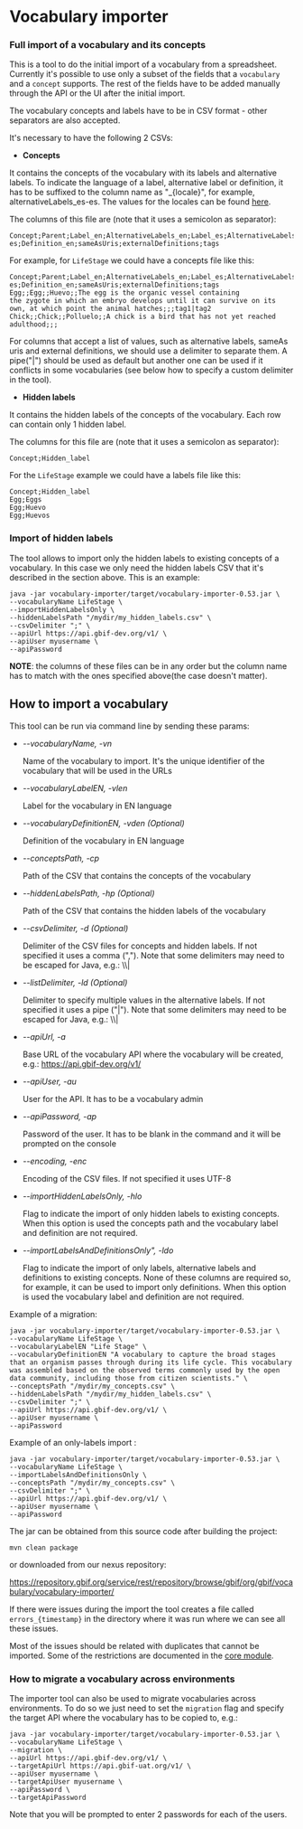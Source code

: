 # Vocabulary importer

### Full import of a vocabulary and its concepts
This is a tool to do the initial import of a vocabulary from a spreadsheet. Currently it's possible to use only a
subset of the fields that a `vocabulary` and a `concept` supports.
The rest of the fields have to be added manually through the API or the UI after the initial import.

The vocabulary concepts and labels have to be in CSV format - other separators are also accepted.

It's necessary to have the following 2 CSVs:
* **Concepts**

It contains the concepts of the vocabulary with its labels and alternative labels. To indicate the language of a label,
alternative label or definition, it has to be suffixed to the column name as "_{locale}", for example, alternativeLabels_es-es.
The values for the locales can be found [here](../model/src/main/java/org/gbif/vocabulary/model/LanguageRegion.java).

The columns of this file are (note that it uses a semicolon as separator):

```
Concept;Parent;Label_en;AlternativeLabels_en;Label_es;AlternativeLabels_es-es;Definition_en;sameAsUris;externalDefinitions;tags
```

For example, for `LifeStage` we could have a concepts file like this:

```
Concept;Parent;Label_en;AlternativeLabels_en;Label_es;AlternativeLabels_es-es;Definition_en;sameAsUris;externalDefinitions;tags
Egg;;Egg;;Huevo;;The egg is the organic vessel containing the zygote in which an embryo develops until it can survive on its own, at which point the animal hatches;;;tag1|tag2
Chick;;Chick;;Polluelo;;A chick is a bird that has not yet reached adulthood;;;
```

For columns that accept a list of values, such as alternative labels, sameAs uris and external definitions, we should use a delimiter to separate them.
A pipe("|") should be used as default but another one can be used if it conflicts in some vocabularies (see below how to specify a custom delimiter in the tool).

* **Hidden labels**

It contains the hidden labels of the concepts of the vocabulary. Each row can contain only 1 hidden label.

The columns for this file are (note that it uses a semicolon as separator):

```
Concept;Hidden_label
```

For the `LifeStage` example we could have a labels file like this:

```
Concept;Hidden_label
Egg;Eggs
Egg;Huevo
Egg;Huevos
```

### Import of hidden labels
The tool allows to import only the hidden labels to existing concepts of a vocabulary. In this case we only need the hidden labels
CSV that it's described in the section above. This is an example:

```
java -jar vocabulary-importer/target/vocabulary-importer-0.53.jar \
--vocabularyName LifeStage \
--importHiddenLabelsOnly \
--hiddenLabelsPath "/mydir/my_hidden_labels.csv" \
--csvDelimiter ";" \
--apiUrl https://api.gbif-dev.org/v1/ \
--apiUser myusername \
--apiPassword
```

**NOTE**: the columns of these files can be in any order but the column name has to match with the ones specified above(the case doesn't matter).

## How to import a vocabulary

This tool can be run via command line by sending these params:

* *--vocabularyName, -vn*

    Name of the vocabulary to import. It's the unique identifier of the vocabulary that will be used in the URLs

* *--vocabularyLabelEN, -vlen*

    Label for the vocabulary in EN language

* *--vocabularyDefinitionEN, -vden (Optional)*

    Definition of the vocabulary in EN language

* *--conceptsPath, -cp*

    Path of the CSV that contains the concepts of the vocabulary

* *--hiddenLabelsPath, -hp (Optional)*

    Path of the CSV that contains the hidden labels of the vocabulary

* *--csvDelimiter, -d  (Optional)*

    Delimiter of the CSV files for concepts and hidden labels. If not specified it uses a comma (",").
    Note that some delimiters may need to be escaped for Java, e.g.: \\\\|

* *--listDelimiter, -ld (Optional)*

    Delimiter to specify multiple values in the alternative labels. If not specified it uses a pipe ("|").
    Note that some delimiters may need to be escaped for Java, e.g.: \\\\|

* *--apiUrl, -a*

    Base URL of the vocabulary API where the vocabulary will be created, e.g.: https://api.gbif-dev.org/v1/

* *--apiUser, -au*

    User for the API. It has to be a vocabulary admin

* *--apiPassword, -ap*

    Password of the user. It has to be blank in the command and it will be prompted on the console

* *--encoding, -enc*

    Encoding of the CSV files. If not specified it uses UTF-8

* *--importHiddenLabelsOnly, -hlo*

    Flag to indicate the import of only hidden labels to existing concepts. When this option is used the concepts path
    and the vocabulary label and definition are not required.
* *--importLabelsAndDefinitionsOnly", -ldo*

    Flag to indicate the import of only labels, alternative labels and definitions to existing concepts. None of these
    columns are required so, for example, it can be used to import only definitions. When this option is used the vocabulary
    label and definition are not required.

Example of a migration:

```
java -jar vocabulary-importer/target/vocabulary-importer-0.53.jar \
--vocabularyName LifeStage \
--vocabularyLabelEN "Life Stage" \
--vocabularyDefinitionEN "A vocabulary to capture the broad stages that an organism passes through during its life cycle. This vocabulary was assembled based on the observed terms commonly used by the open data community, including those from citizen scientists." \
--conceptsPath "/mydir/my_concepts.csv" \
--hiddenLabelsPath "/mydir/my_hidden_labels.csv" \
--csvDelimiter ";" \
--apiUrl https://api.gbif-dev.org/v1/ \
--apiUser myusername \
--apiPassword
```

Example of an only-labels import :

```
java -jar vocabulary-importer/target/vocabulary-importer-0.53.jar \
--vocabularyName LifeStage \
--importLabelsAndDefinitionsOnly \
--conceptsPath "/mydir/my_concepts.csv" \
--csvDelimiter ";" \
--apiUrl https://api.gbif-dev.org/v1/ \
--apiUser myusername \
--apiPassword
```

The jar can be obtained from this source code after building the project:

```
mvn clean package
```

or downloaded from our nexus repository:

https://repository.gbif.org/service/rest/repository/browse/gbif/org/gbif/vocabulary/vocabulary-importer/

If there were issues during the import the tool creates a file called `errors_{timestamp}` in the directory where it was run where we can see all these issues.

Most of the issues should be related with duplicates that cannot be imported. Some of the restrictions are documented in the [core module](https://github.com/gbif/vocabulary/blob/master/core/notes.md).

### How to migrate a vocabulary across environments

The importer tool can also be used to migrate vocabularies across environments. To do so we just need to set the `migration` flag and specify the target API
where the vocabulary has to be copied to, e.g.:

```
java -jar vocabulary-importer/target/vocabulary-importer-0.53.jar \
--vocabularyName LifeStage \
--migration \
--apiUrl https://api.gbif-dev.org/v1/ \
--targetApiUrl https://api.gbif-uat.org/v1/ \
--apiUser myusername \
--targetApiUser myusername \
--apiPassword \
--targetApiPassword
```

Note that you will be prompted to enter 2 passwords for each of the users.
